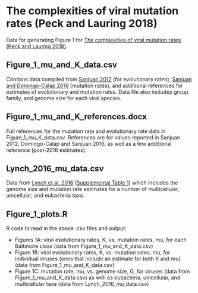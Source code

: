 # The complexities of viral mutation rates (Peck and Lauring 2018)

Data for generating Figure 1 for [The complexities of viral mutation rates (Peck and Lauring 2018)](http://jvi.asm.org/content/early/2018/04/26/JVI.01031-17.short).

## Figure_1_mu_and_K_data.csv
Contains data compiled from [Sanjuan 2012](http://journals.plos.org/plospathogens/article?id=10.1371/journal.ppat.1002685) (for evolutionary rates), [Sanjuan and Domingo-Calap 2016](https://www.ncbi.nlm.nih.gov/pmc/articles/PMC5075021/) (mutation rates), and additional references for estimates of evolutionary and mutation rates. Data file also includes group, family, and genome size for each viral species.

## Figure_1_mu_and_K_references.docx
Full references for the mutation rate and evolutionary rate data in Figure_1_mu_K_data.csv. References are for values reported in Sanjuan 2012, Domingo-Calap and Sanjuan 2016, as well as a few additional reference (post-2016 estimates).

## Lynch_2016_mu_data.csv
Data from [Lynch et al. 2016](https://www.nature.com/articles/nrg.2016.104) ([Supplemental Table 1](https://media.nature.com/original/nature-assets/nrg/journal/v17/n11/extref/nrg.2016.104-s1.xlsx)) which includes the genome size and mutation rate estimates for a number of multicellular, unicellular, and eubacteria taxa.

## Figure_1_plots.R
R code to read in the above .csv files and output: 
* Figures 1A: viral evolutionary rates, K, vs. mutation rates, mu, for each Baltimore class (data from Figure_1_mu_and_K_data.csv)
* Figure 1B: viral evolutionary rates, K, vs. mutation rates, mu, for individual viruses (ones that include an estimate for both K and mu) (data from Figure_1_mu_and_K_data.csv)
* Figure 1C: mutation rate, mu, vs. genome size, G, for viruses (data from Figure_1_mu_and_K_data.csv) as well as eubacteria, unicellular, and multicellular taxa (data from Lynch_2016_mu_data.csv)
